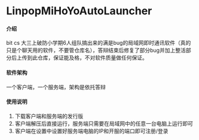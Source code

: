 # LinpopMiHoYoAutoLauncher

#### 介绍
bit cs 大三上破防小学期6人组队搞出来的满是bug的局域网即时通讯软件（真的只是个聊天用的软件，不要管仓库名），答辩结束后修复了部分bug并加上整活部分后上传到此仓库，保证能及格，不对软件质量做任何保证。

#### 软件架构
一个客户端，一个服务端，架构是依托答辩

#### 使用说明
1.  下载客户端和服务端的发行版
2.  客户端解压后直接运行，服务端只需要在局域网中的任意一台电脑上运行即可
3.  客户端在设置中设置好服务端电脑的IP和开服的端口即可注册/登录